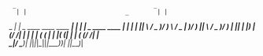      _                                       _                 
      | |                            _        | |                
 _   _| | _   ____  ____ ____   ____| |_  ____| | _   ____  ____ 
| | | | || \ / _  )/ ___)    \ / _  |  _)/ ___) || \ / _  )/ ___)
| |_| | |_) | (/ /| |   | | | ( ( | | |_( (___| | | ( (/ /| |    
 \____|____/ \____)_|   |_|_|_|\_||_|\___)____)_| |_|\____)_|    
                                                                 